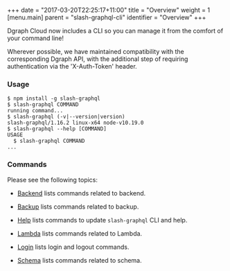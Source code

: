 +++
date = "2017-03-20T22:25:17+11:00"
title = "Overview"
weight = 1
[menu.main]
    parent = "slash-graphql-cli"
    identifier = "Overview"
+++

Dgraph Cloud now includes a CLI so you can manage it from the comfort of your command line!

Wherever possible, we have maintained compatibility with the corresponding Dgraph API, with the additional step of requiring authentication via the 'X-Auth-Token' header.

### Usage

```
$ npm install -g slash-graphql
$ slash-graphql COMMAND
running command...
$ slash-graphql (-v|--version|version)
slash-graphql/1.16.2 linux-x64 node-v10.19.0
$ slash-graphql --help [COMMAND]
USAGE
  $ slash-graphql COMMAND
...
```

### Commands

Please see the following topics:


* [Backend](/slash-cli/backend) lists commands related to backend.

* [Backup](/slash-cli/backup) lists commands related to backup.

* [Help](/slash-cli/help-update) lists commands to update `slash-graphql` CLI and help.

* [Lambda](/slash-cli/lambda) lists commands related to Lambda.

* [Login](/slash-cli/login) lists login and logout commands.

* [Schema](/slash-cli/schema) lists commands related to schema.
